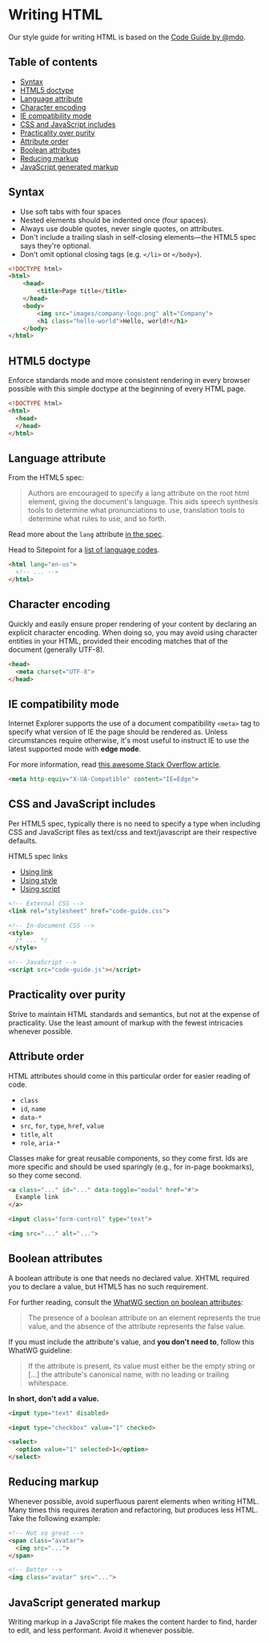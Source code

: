 # Writing HTML

Our style guide for writing HTML is based on the [Code Guide by @mdo](http://codeguide.co/).

## Table of contents

- [Syntax](#syntax)
- [HTML5 doctype](#html5-doctype)
- [Language attribute](#language-attribute)
- [Character encoding](#character-encoding)
- [IE compatibility mode](#ie-compatibility-mode)
- [CSS and JavaScript includes](#css-and-javaScript-includes)
- [Practicality over purity](#practicality-over-purity)
- [Attribute order](#attribute-order)
- [Boolean attributes](#boolean-attributes)
- [Reducing markup](#reducing-markup)
- [JavaScript generated markup](#javaScript-generated-markup)

## Syntax

- Use soft tabs with four spaces
- Nested elements should be indented once (four spaces).
- Always use double quotes, never single quotes, on attributes.
- Don't include a trailing slash in self-closing elements—the HTML5 spec says they're optional.
- Don’t omit optional closing tags (e.g. `</li>` or `</body>`).

```html
<!DOCTYPE html>
<html>
    <head>
        <title>Page title</title>
    </head>
    <body>
        <img src="images/company-logo.png" alt="Company">
        <h1 class="hello-world">Hello, world!</h1>
    </body>
</html>
```

## HTML5 doctype

Enforce standards mode and more consistent rendering in every browser possible with this simple doctype at the beginning of every HTML page.

```html
<!DOCTYPE html>
<html>
  <head>
  </head>
</html>
```

## Language attribute

From the HTML5 spec:

> Authors are encouraged to specify a lang attribute on the root html element, giving the document's language. 
> This aids speech synthesis tools to determine what pronunciations to use, translation tools to determine what 
> rules to use, and so forth.

Read more about the `lang` attribute [in the spec](http://w3c.github.io/html/semantics.html#the-html-element).

Head to Sitepoint for a [list of language codes](https://www.sitepoint.com/web-foundations/iso-2-letter-language-codes/).

```html
<html lang="en-us">
  <!-- ... -->
</html>
```

## Character encoding

Quickly and easily ensure proper rendering of your content by declaring an explicit character encoding. When doing so, 
you may avoid using character entities in your HTML, provided their encoding matches that of the document (generally UTF-8).

```html
<head>
  <meta charset="UTF-8">
</head>
```

## IE compatibility mode
Internet Explorer supports the use of a document compatibility `<meta>` tag to specify what version of IE the page should 
be rendered as. Unless circumstances require otherwise, it's most useful to instruct IE to use the latest supported 
mode with **edge mode**.

For more information, read [this awesome Stack Overflow article](http://stackoverflow.com/questions/6771258/whats-the-difference-if-meta-http-equiv-x-ua-compatible-content-ie-edge-e).

```html
<meta http-equiv="X-UA-Compatible" content="IE=Edge">
```

## CSS and JavaScript includes

Per HTML5 spec, typically there is no need to specify a type when including CSS and JavaScript files as text/css and 
text/javascript are their respective defaults.

HTML5 spec links

- [Using link](https://www.w3.org/TR/2011/WD-html5-20110525/semantics.html#the-link-element)
- [Using style](https://www.w3.org/TR/2011/WD-html5-20110525/semantics.html#the-style-element)
- [Using script](https://www.w3.org/TR/2011/WD-html5-20110525/scripting-1.html#the-script-element)

```html
<!-- External CSS -->
<link rel="stylesheet" href="code-guide.css">

<!-- In-document CSS -->
<style>
  /* ... */
</style>

<!-- JavaScript -->
<script src="code-guide.js"></script>
```

## Practicality over purity

Strive to maintain HTML standards and semantics, but not at the expense of practicality. Use the least amount of markup 
with the fewest intricacies whenever possible.

## Attribute order

HTML attributes should come in this particular order for easier reading of code.

- `class`
- `id`, `name`
- `data-*`
- `src`, `for`, `type`, `href`, `value`
- `title`, `alt`
- `role`, `aria-*`

Classes make for great reusable components, so they come first. Ids are more specific and should be used sparingly 
(e.g., for in-page bookmarks), so they come second.

```html
<a class="..." id="..." data-toggle="modal" href="#">
  Example link
</a>

<input class="form-control" type="text">

<img src="..." alt="...">
```

## Boolean attributes

A boolean attribute is one that needs no declared value. XHTML required you to declare a value, but HTML5 has no such requirement.

For further reading, consult the [WhatWG section on boolean attributes](http://www.whatwg.org/specs/web-apps/current-work/multipage/common-microsyntaxes.html#boolean-attributes):

> The presence of a boolean attribute on an element represents the true value, and the absence of the attribute 
> represents the false value.

If you must include the attribute's value, and **you don't need to**, follow this WhatWG guideline:

> If the attribute is present, its value must either be the empty string or [...] the attribute's canonical name, with 
> no leading or trailing whitespace.

**In short, don't add a value.**

```html
<input type="text" disabled>

<input type="checkbox" value="1" checked>

<select>
  <option value="1" selected>1</option>
</select>
```

## Reducing markup

Whenever possible, avoid superfluous parent elements when writing HTML. Many times this requires iteration and refactoring, 
but produces less HTML. Take the following example:

```html
<!-- Not so great -->
<span class="avatar">
  <img src="...">
</span>

<!-- Better -->
<img class="avatar" src="...">
```

## JavaScript generated markup

Writing markup in a JavaScript file makes the content harder to find, harder to edit, and less performant. Avoid it whenever possible.

